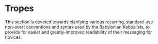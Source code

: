 # Tropes

This section is devoted towards clarifying various recurring, standard-use non-overt conventions and syntax used by the Babylonian Kabbalists, to provide for easier and greatly-improved readability of their messaging for novices.
